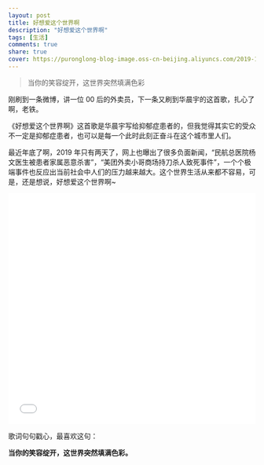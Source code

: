 ```yaml
---
layout: post
title: 好想爱这个世界啊
description: "好想爱这个世界啊"
tags: [生活]
comments: true
share: true
cover: https://puronglong-blog-image.oss-cn-beijing.aliyuncs.com/2019-12-29-051955.png
---
```


> 当你的笑容绽开，这世界突然填满色彩

<!-- more -->

刚刷到一条微博，讲一位 00 后的外卖员，下一条又刷到华晨宇的这首歌，扎心了啊，老铁。

《好想爱这个世界啊》这首歌是华晨宇写给抑郁症患者的，但我觉得其实它的受众不一定是抑郁症患者，也可以是每一个此时此刻正奋斗在这个城市里人们。

最近年底了啊，2019 年只有两天了，网上也曝出了很多负面新闻，“民航总医院杨文医生被患者家属恶意杀害”，“美团外卖小哥商场持刀杀人致死事件”，一个个极端事件也反应出当前社会中人们的压力越来越大。这个世界生活从来都不容易，可是，还是想说，好想爱这个世界啊~

<!-- ![img](https://puronglong-blog-image.oss-cn-beijing.aliyuncs.com/2019-12-25-004834.jpg) -->

<iframe src="//player.bilibili.com/player.html?aid=78092599&cid=133610441&page=1&high_quality=1&danmaku=0" scrolling="no" border="0" frameborder="no" framespacing="0" allowfullscreen="true"
width="100%" height="470"></iframe>

歌词句句戳心，最喜欢这句：

**当你的笑容绽开，这世界突然填满色彩。**
